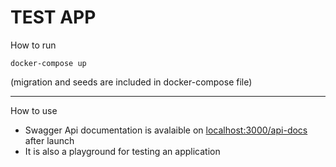 # TEST APP

How to run

`docker-compose up`

(migration and seeds are included in docker-compose file)

---

How to use
- Swagger Api documentation is avalaible on [localhost:3000/api-docs](http://localhost:3000/api-docs) after launch
- It is also a playground for testing an application